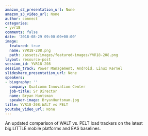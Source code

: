 ```yaml
---
amazon_s3_presentation_url: None
amazon_s3_video_url: None
author: connect
categories:
- yvr18
comments: false
date: '2018-08-29 09:00:00+00:00'
image:
  featured: true
  name: YVR18-208.png
  path: /assets/images/featured-images/YVR18-208.png
layout: resource-post
session_id: YVR18-208
session_track: Power Management, Android, Linux Kernel
slideshare_presentation_url: None
speakers:
- biography: ''
  company: Qualcomm Innovation Center
  job-title: Sr Director
  name: Bryan Huntsman
  speaker-image: BryanHuntsman.jpg
title: YVR18-208:WALT vs PELT
youtube_video_url: None
---
```


An updated comparison of WALT vs. PELT load trackers on the latest big.LITTLE mobile platforms and EAS baselines.